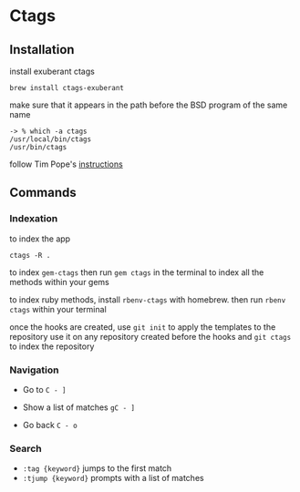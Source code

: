 # Ctags

## Installation

install exuberant ctags

```brew install ctags-exuberant```

make sure that it appears in the path before the BSD program of the same name

```
-> % which -a ctags
/usr/local/bin/ctags
/usr/bin/ctags
```
follow Tim Pope's [instructions](http://tbaggery.com/2011/08/08/effortless-ctags-with-git.html)

## Commands

### Indexation

to index the app

```
ctags -R .
```

to index `gem-ctags` then run `gem ctags` in the terminal to index all the methods within your gems

to index ruby methods, install `rbenv-ctags` with homebrew. then run `rbenv ctags` within your terminal

once the hooks are created, use `git init` to apply the templates to the repository
use it on any repository created before the hooks
and `git ctags` to index the repository

### Navigation

+ Go to
`C - ]`

+ Show a list of matches
`gC - ]`

+ Go back
`C - o`

### Search

+ `:tag {keyword}`
jumps to the first match
+ `:tjump {keyword}`
prompts with a list of matches



